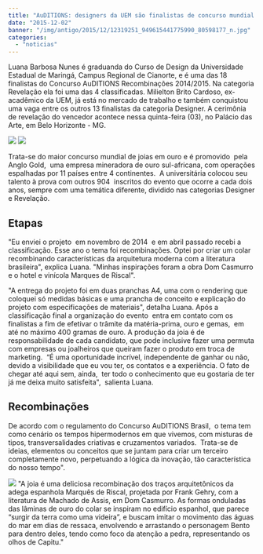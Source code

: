 ```yaml
---
title: "AuDITIONS: designers da UEM são finalistas de concurso mundial de joias"
date: "2015-12-02"
banner: "/img/antigo/2015/12/12319251_949615441775990_80598177_n.jpg"
categories: 
  - "noticias"
---
```





Luana Barbosa Nunes é graduanda do Curso de Design da Universidade Estadual de Maringá, Campus Regional de Cianorte, e é uma das 18 finalistas do Concurso AuDITIONS Recombinações 2014/2015. Na categoria Revelação ela foi uma das 4 classificadas. Milielton Brito Cardoso, ex-acadêmico da UEM, já está no mercado de trabalho e também conquistou uma vaga entre os outros 13 finalistas da categoria Designer. A cerimônia de revelação do vencedor acontece nessa quinta-feira (03), no Palácio das Arte, em Belo Horizonte - MG.

<!-- more -->

![](/img/antigo/2015/12/12319251_949615441775990_80598177_n.jpg)
![](/img/antigo/2015/12/10414381_673004352806329_3659317096655161676_n.jpg)

Trata-se do maior concurso mundial de joias em ouro e é promovido  pela Anglo Gold,  uma empresa mineradora de ouro sul-africana, com operações espalhadas por 11 países entre 4 continentes.  A universitária colocou seu talento à prova com outros 904  inscritos do evento que ocorre a cada dois anos, sempre com uma temática diferente, dividido nas categorias Designer e Revelação.

## Etapas

"Eu enviei o projeto  em novembro de 2014  e em abril passado recebi a classificação. Esse ano o tema foi recombinações. Optei por criar um colar   recombinando características da arquitetura moderna com a literatura brasileira", explica Luana. "Minhas inspirações foram a obra Dom Casmurro e o hotel e vinícola Marques de Riscal".

"A entrega do projeto foi em duas pranchas A4, uma com o rendering que coloquei só medidas básicas e uma prancha de conceito e explicação do projeto com especificações de materiais", detalha Luana. Após a classificação final a organização do evento  entra em contato com os finalistas a fim de efetivar o trâmite da matéria-prima, ouro e gemas,  em até no máximo 400 gramas de ouro. A produção da joia é de responsabilidade de cada candidato, que pode inclusive fazer uma permuta com empresas ou joalheiros que queiram fazer o produto em troca de marketing.  “É uma oportunidade incrível, independente de ganhar ou não, devido a visibilidade que eu vou ter, os contatos e a experiência. O fato de chegar até aqui sem, ainda,  ter todo o conhecimento que eu gostaria de ter já me deixa muito satisfeita",  salienta Luana.

## Recombinações 

De acordo com o regulamento do Concurso AuDITIONS Brasil,  o tema tem como cenário os tempos hipermodernos em que vivemos, com misturas de tipos, transversalidades criativas e cruzamentos variados.  Trata-se de ideias, elementos ou conceitos que se juntam para criar um terceiro completamente novo, perpetuando a lógica da inovação, tão característica do nosso tempo".


![](/img/antigo/2015/12/Luana.jpg) 
"A joia é uma deliciosa recombinação dos traços arquitetônicos da adega espanhola Marquês de Riscal, projetada por Frank Gehry, com a literatura de Machado de Assis, em Dom Casmurro. As formas onduladas das lâminas de ouro do colar se inspiram no edifício espanhol, que parece “surgir da terra como uma videira”, e buscam imitar o movimento das águas do mar em dias de ressaca, envolvendo e arrastando o personagem Bento para dentro deles, tendo como foco da atenção a pedra, representando os olhos de Capitu."
